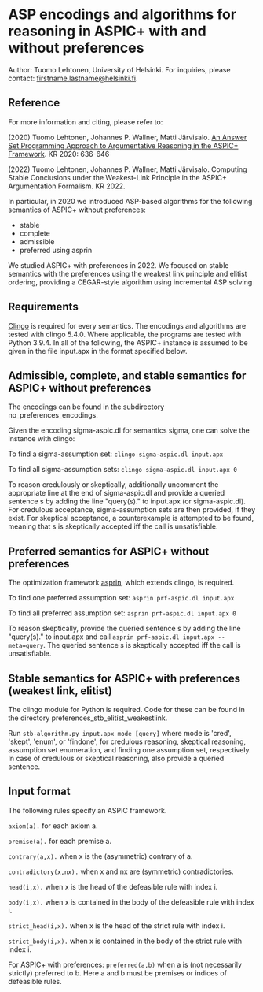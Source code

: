 # ASP encodings and algorithms for reasoning in ASPIC+ with and without preferences

Author: Tuomo Lehtonen, University of Helsinki.
For inquiries, please contact: firstname.lastname@helsinki.fi.

## Reference
For more information and citing, please refer to:

(2020) Tuomo Lehtonen, Johannes P. Wallner, Matti Järvisalo. [An Answer Set Programming Approach to Argumentative Reasoning in the ASPIC+ Framework](https://doi.org/10.24963/kr.2020/63). KR 2020: 636-646

(2022) Tuomo Lehtonen, Johannes P. Wallner, Matti Järvisalo. Computing Stable Conclusions under the Weakest-Link Principle in the ASPIC+ Argumentation Formalism. KR 2022.

In particular, in 2020 we introduced ASP-based algorithms for the following semantics of ASPIC+ without preferences:

- stable
- complete
- admissible
- preferred using asprin

We studied ASPIC+ with preferences in 2022. We focused on stable semantics with the preferences using the weakest link principle and elitist ordering, providing a CEGAR-style algorithm using incremental ASP solving

## Requirements

[Clingo](https://github.com/potassco/clingo) is required for every semantics. The encodings and algorithms are tested with clingo 5.4.0. Where applicable, the programs are tested with Python 3.9.4. In all of the following, the ASPIC+ instance is assumed to be given in the file input.apx in the format specified below.

## Admissible, complete, and stable semantics for ASPIC+ without preferences
The encodings can be found in the subdirectory no_preferences_encodings.

Given the encoding sigma-aspic.dl for semantics sigma, one can solve the instance with clingo:

To find a sigma-assumption set: `clingo sigma-aspic.dl input.apx`

To find all sigma-assumption sets: `clingo sigma-aspic.dl input.apx 0`

To reason credulously or skeptically, additionally uncomment the appropriate line at the end of sigma-aspic.dl and provide a queried sentence s by adding the line "query(s)." to input.apx (or sigma-aspic.dl).
For credulous acceptance, sigma-assumption sets are then provided, if they exist.
For skeptical acceptance, a counterexample is attempted to be found, meaning that s is skeptically accepted iff the call is unsatisfiable.

## Preferred semantics for ASPIC+ without preferences
The optimization framework [asprin](https://github.com/potassco/asprin), which extends clingo, is required. 

To find one preferred assumption set: `asprin prf-aspic.dl input.apx`

To find all preferred assumption set: `asprin prf-aspic.dl input.apx 0`

To reason skeptically, provide the queried sentence s by adding the line "query(s)." to input.apx and call 
`asprin prf-aspic.dl input.apx --meta=query`.
The queried sentence s is skeptically accepted iff the call is unsatisfiable.

## Stable semantics for ASPIC+ with preferences (weakest link, elitist)
The clingo module for Python is required. 
Code for these can be found in the directory preferences_stb_elitist_weakestlink.

Run `stb-algorithm.py input.apx mode [query]` where mode is 'cred', 'skept', 'enum', or 'findone', for credulous reasoning, skeptical reasoning, assumption set enumeration, and finding one assumption set, respectively. In case of credulous or skeptical reasoning, also provide a queried sentence.

## Input format
The following rules specify an ASPIC framework.

`axiom(a).` for each axiom a.

`premise(a).` for each premise a.

`contrary(a,x).` when x is the (asymmetric) contrary of a.

`contradictory(x,nx).` when x and nx are (symmetric) contradictories.

`head(i,x).` when x is the head of the defeasible rule with index i.

`body(i,x).` when x is contained in the body of the defeasible rule with index i.

`strict_head(i,x).` when x is the head of the strict rule with index i.

`strict_body(i,x).` when x is contained in the body of the strict rule with index i.

For ASPIC+ with preferences:
`preferred(a,b)` when a is (not necessarily strictly) preferred to b. Here a and b must be premises or indices of defeasible rules.

